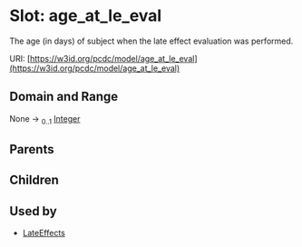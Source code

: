 
# Slot: age_at_le_eval


The age (in days) of subject when the late effect evaluation was performed.

URI: [https://w3id.org/pcdc/model/age_at_le_eval](https://w3id.org/pcdc/model/age_at_le_eval)


## Domain and Range

None &#8594;  <sub>0..1</sub> [Integer](types/Integer.md)

## Parents


## Children


## Used by

 * [LateEffects](LateEffects.md)
